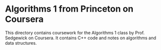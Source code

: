 # Algorithms 1 from Princeton on Coursera

This directory contains coursework for the Algorithms 1 class by Prof. Sedgewick on Coursera. 
It contains C++ code and notes on algorithms and data structures.
